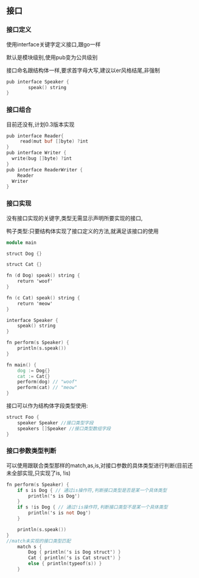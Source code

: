 ## 接口

### 接口定义

使用interface关键字定义接口,跟go一样

默认是模块级别,使用pub变为公共级别

接口命名跟结构体一样,要求首字母大写,建议以er风格结尾,非强制

```v
pub interface Speaker {
		speak() string
}
```

### 接口组合

目前还没有,计划0.3版本实现

```v
pub interface Reader{
	 read(mut buf []byte) ?int
}
pub interface Writer {
  write(bug []byte) ?int
}
pub interface ReaderWriter {
	Reader
  Writer
}
```



### 接口实现

没有接口实现的关键字,类型无需显示声明所要实现的接口,

鸭子类型:只要结构体实现了接口定义的方法,就满足该接口的使用

```v
module main

struct Dog {}

struct Cat {}

fn (d Dog) speak() string {
	return 'woof'
}

fn (c Cat) speak() string {
	return 'meow'
}

interface Speaker {
	speak() string
}

fn perform(s Speaker) {
	println(s.speak())
}

fn main() {
	dog := Dog{}
	cat := Cat{}
	perform(dog) // "woof"
	perform(cat) // "meow"
}

```

接口可以作为结构体字段类型使用:

```v
struct Foo {
	speaker Speaker //接口类型字段
	speakers []Speaker //接口类型数组字段
}	
```

### 接口参数类型判断

可以使用跟联合类型那样的match,as,is,对接口参数的具体类型进行判断(目前还未全部实现,只实现了is, !is)

```v
fn perform(s Speaker) {
	if s is Dog { // 通过is操作符,判断接口类型是否是某一个具体类型
		println('s is Dog')
	}
	if s !is Dog { // 通过!is操作符,判断接口类型不是某一个具体类型
		println('s is not Dog')
	}

	println(s.speak())
}
//match未实现的接口类型匹配
	match s {
		Dog { println('s is Dog struct') }
		Cat { println('s is Cat struct') }
		else { println(typeof(s)) }
	}
```

